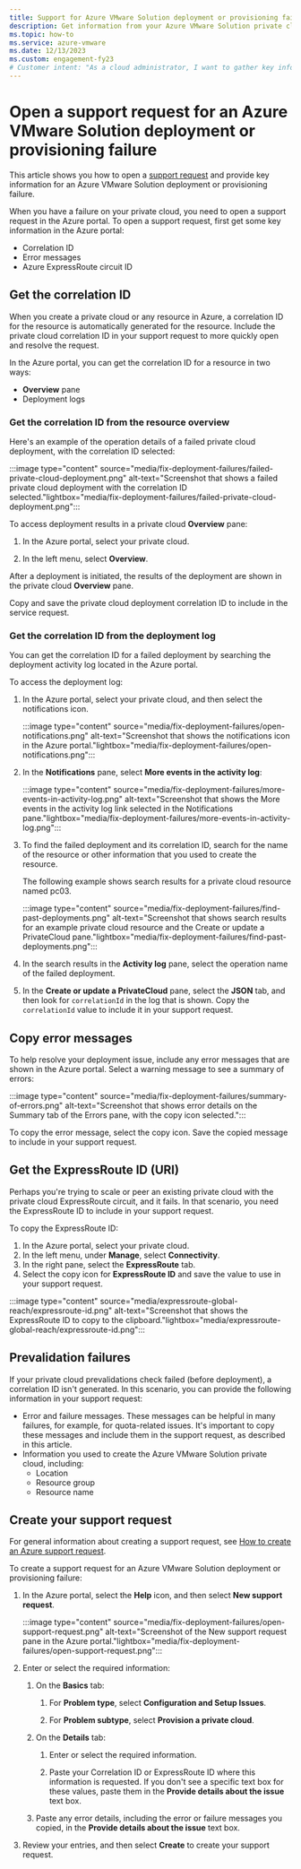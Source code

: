 ```yaml
---
title: Support for Azure VMware Solution deployment or provisioning failure
description: Get information from your Azure VMware Solution private cloud to file a service request for an Azure VMware Solution deployment or provisioning failure.
ms.topic: how-to
ms.service: azure-vmware
ms.date: 12/13/2023
ms.custom: engagement-fy23
# Customer intent: "As a cloud administrator, I want to gather key information from my Azure VMware Solution deployment failure, so that I can file an effective support request to resolve the issue quickly."
---
```


# Open a support request for an Azure VMware Solution deployment or provisioning failure

This article shows you how to open a [support request](https://rc.portal.azure.com/#create/Microsoft.Support) and provide key information for an Azure VMware Solution deployment or provisioning failure.

When you have a failure on your private cloud, you need to open a support request in the Azure portal. To open a support request, first get some key information in the Azure portal:

- Correlation ID
- Error messages
- Azure ExpressRoute circuit ID

## Get the correlation ID

When you create a private cloud or any resource in Azure, a correlation ID for the resource is automatically generated for the resource. Include the private cloud correlation ID in your support request to more quickly open and resolve the request.

In the Azure portal, you can get the correlation ID for a resource in two ways:

- **Overview** pane
- Deployment logs

### Get the correlation ID from the resource overview

Here's an example of the operation details of a failed private cloud deployment, with the correlation ID selected:

:::image type="content" source="media/fix-deployment-failures/failed-private-cloud-deployment.png" alt-text="Screenshot that shows a failed private cloud deployment with the correlation ID selected."lightbox="media/fix-deployment-failures/failed-private-cloud-deployment.png":::

To access deployment results in a private cloud **Overview** pane:

1. In the Azure portal, select your private cloud.

1. In the left menu, select **Overview**.

After a deployment is initiated, the results of the deployment are shown in the private cloud **Overview** pane.

Copy and save the private cloud deployment correlation ID to include in the service request.

### Get the correlation ID from the deployment log

You can get the correlation ID for a failed deployment by searching the deployment activity log located in the Azure portal.

To access the deployment log:

1. In the Azure portal, select your private cloud, and then select the notifications icon.

   :::image type="content" source="media/fix-deployment-failures/open-notifications.png" alt-text="Screenshot that shows the notifications icon in the Azure portal."lightbox="media/fix-deployment-failures/open-notifications.png":::

1. In the **Notifications** pane, select **More events in the activity log**:

    :::image type="content" source="media/fix-deployment-failures/more-events-in-activity-log.png" alt-text="Screenshot that shows the More events in the activity log link selected in the Notifications pane."lightbox="media/fix-deployment-failures/more-events-in-activity-log.png":::

1. To find the failed deployment and its correlation ID, search for the name of the resource or other information that you used to create the resource.

    The following example shows search results for a private cloud resource named pc03.

    :::image type="content" source="media/fix-deployment-failures/find-past-deployments.png" alt-text="Screenshot that shows search results for an example private cloud resource and the Create or update a PrivateCloud pane."lightbox="media/fix-deployment-failures/find-past-deployments.png":::

1. In the search results in the **Activity log** pane, select the operation name of the failed deployment.

1. In the **Create or update a PrivateCloud** pane, select the **JSON** tab, and then look for `correlationId` in the log that is shown. Copy the `correlationId` value to include it in your support request.

## Copy error messages

To help resolve your deployment issue, include any error messages that are shown in the Azure portal. Select a warning message to see a summary of errors:

:::image type="content" source="media/fix-deployment-failures/summary-of-errors.png" alt-text="Screenshot that shows error details on the Summary tab of the Errors pane, with the copy icon selected.":::

To copy the error message, select the copy icon. Save the copied message to include in your support request.

## Get the ExpressRoute ID (URI)

Perhaps you're trying to scale or peer an existing private cloud with the private cloud ExpressRoute circuit, and it fails. In that scenario, you need the ExpressRoute ID to include in your support request.

To copy the ExpressRoute ID:

1. In the Azure portal, select your private cloud.
1. In the left menu, under **Manage**, select **Connectivity**.
1. In the right pane, select the **ExpressRoute** tab.
1. Select the copy icon for **ExpressRoute ID** and save the value to use in your support request.

:::image type="content" source="media/expressroute-global-reach/expressroute-id.png" alt-text="Screenshot that shows the ExpressRoute ID to copy to the clipboard."lightbox="media/expressroute-global-reach/expressroute-id.png":::

## Prevalidation failures

If your private cloud prevalidations check failed (before deployment), a correlation ID isn't generated. In this scenario, you can provide the following information in your support request:

- Error and failure messages. These messages can be helpful in many failures, for example, for quota-related issues. It's important to copy these messages and include them in the support request, as described in this article.
- Information you used to create the Azure VMware Solution private cloud, including:
  - Location
  - Resource group
  - Resource name

## Create your support request

For general information about creating a support request, see [How to create an Azure support request](/azure/azure-portal/supportability/how-to-create-azure-support-request).

To create a support request for an Azure VMware Solution deployment or provisioning failure:

1. In the Azure portal, select the **Help** icon, and then select **New support request**.

    :::image type="content" source="media/fix-deployment-failures/open-support-request.png" alt-text="Screenshot of the New support request pane in the Azure portal."lightbox="media/fix-deployment-failures/open-support-request.png":::

1. Enter or select the required information:

   1. On the **Basics** tab:

      1. For **Problem type**, select **Configuration and Setup Issues**.

      1. For **Problem subtype**, select **Provision a private cloud**.

   1. On the **Details** tab:

      1. Enter or select the required information.

      1. Paste your Correlation ID or ExpressRoute ID where this information is requested. If you don't see a specific text box for these values, paste them in the **Provide details about the issue** text box.

   1. Paste any error details, including the error or failure messages you copied, in the **Provide details about the issue** text box.

1. Review your entries, and then select **Create** to create your support request.

